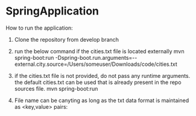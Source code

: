 # SpringApplication

How to run the application:

1. Clone the repository from develop branch
2. run the below command if the cities.txt file is located externally 
    mvn spring-boot:run -Dspring-boot.run.arguments=--external.city.source=/Users/someuser/Downloads/code/cities.txt

3. if the cities.txt file is not provided, do not pass any runtime arguments. the default cities.txt can be used that is already present in the repo sources file.
    mvn spring-boot:run
4. File name can be canyting as long as the txt  data format is maintained as <key,value> pairs:
